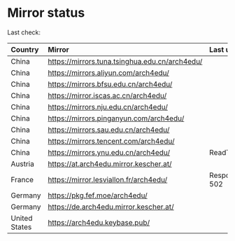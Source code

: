 <script src="./time.js"></script>
# Mirror status
Last check: <script type="text/javascript">localize(1668397099.8899868);</script>

|Country|Mirror|Last update|
|:------|:-----|:----------|
|China|https://mirrors.tuna.tsinghua.edu.cn/arch4edu/|<script type="text/javascript">localize(1668364681);</script>|
|China|https://mirrors.aliyun.com/arch4edu/|<script type="text/javascript">localize(1668321498);</script>|
|China|https://mirrors.bfsu.edu.cn/arch4edu/|<script type="text/javascript">localize(1668364681);</script>|
|China|https://mirror.iscas.ac.cn/arch4edu/|<script type="text/javascript">localize(1668364681);</script>|
|China|https://mirrors.nju.edu.cn/arch4edu/|<script type="text/javascript">localize(1668321498);</script>|
|China|https://mirrors.pinganyun.com/arch4edu/|<script type="text/javascript">localize(1668364681);</script>|
|China|https://mirrors.sau.edu.cn/arch4edu/|<script type="text/javascript">localize(1650446957);</script>|
|China|https://mirrors.tencent.com/arch4edu/|<script type="text/javascript">localize(1668364681);</script>|
|China|https://mirrors.ynu.edu.cn/arch4edu/|ReadTimeout|
|Austria|https://at.arch4edu.mirror.kescher.at/|<script type="text/javascript">localize(1668364681);</script>|
|France|https://mirror.lesviallon.fr/arch4edu/|Response 502|
|Germany|https://pkg.fef.moe/arch4edu/|<script type="text/javascript">localize(1668364681);</script>|
|Germany|https://de.arch4edu.mirror.kescher.at/|<script type="text/javascript">localize(1668364681);</script>|
|United States|https://arch4edu.keybase.pub/|<script type="text/javascript">localize(1668321498);</script>|

<script src="./tablefilter/tablefilter.js"></script>
<script src="./table.js"></script>